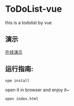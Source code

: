 ﻿# ToDoList-vue
this is a todolist by vue

## 演示

<a href="http://www.iswn.me/ToDoList-vue/" target=_blank>在线演示</a>

## 运行指南:

```
npm install

```
open it in browser and enjoy it~

```
open index.html

```
